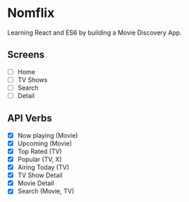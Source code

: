 # Nomflix

Learning React and ES6 by building a Movie Discovery App.

## Screens

-   [ ] Home
-   [ ] TV Shows
-   [ ] Search
-   [ ] Detail

## API Verbs

-   [x] Now playing (Movie)
-   [x] Upcoming (Movie)
-   [x] Top Rated (TV)
-   [x] Popular (TV, X)
-   [x] Airing Today (TV)
-   [x] TV Show Detail
-   [x] Movie Detail
-   [x] Search (Movie, TV)
